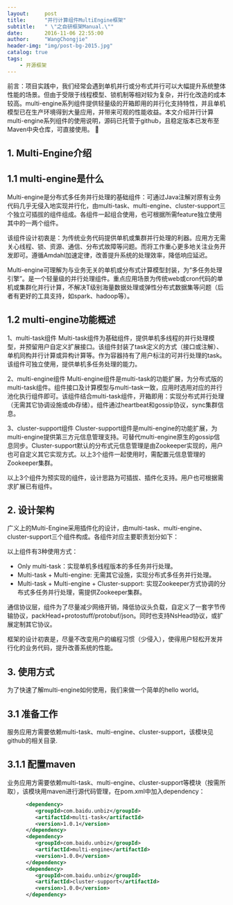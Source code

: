 ```yaml
---
layout:     post
title:      "并行计算组件MultiEngine框架"
subtitle:   " \"之自研框架Manual.\""
date:       2016-11-06 22:55:00
author:     "WangChongjie"
header-img: "img/post-bg-2015.jpg"
catalog: true
tags:
    - 开源框架
---
```

前言：项目实践中，我们经常会遇到单机并行或分布式并行可以大幅提升系统整体性能的场景。但由于受限于线程模型、锁机制等相对较为复杂，并行化改造的成本较高。multi-engine系列组件提供轻量级的开箱即用的并行化支持特性，并且单机模型已在生产环境得到大量应用，并带来可观的性能收益。本文介绍并行计算multi-engine系列组件的使用说明，源码已托管于github，且稳定版本已发布至Maven中央仓库，可直接使用。

## 1.   Multi-Engine介绍

## 1.1 multi-engine是什么
Multi-engine是分布式多任务并行处理的基础组件：可通过Java注解对原有业务代码几乎无侵入地实现并行化，由multi-task、multi-engine、cluster-support三个独立可插拔的组件组成。各组件一起组合使用，也可根据所需feature独立使用其中的一两个组件。

该组件设计初衷是：为传统业务代码提供单机或集群并行处理的利器。应用方无需关心线程、锁、资源、通信、分布式故障等问题。而将工作重心更多地关注业务开发即可。遵循Amdahl加速定律，改善提升系统的处理效率，降低响应延迟。

Multi-engine可理解为与业务无关的单机或分布式计算模型封装，为“多任务处理引擎”。是一个轻量级的并行处理组件。重点应用场景为传统web或cron代码的单机或集群化并行计算，不解决T级别海量数据处理或弹性分布式数据集等问题（后者有更好的工具支持，如spark、hadoop等）。

## 1.2 multi-engine功能概述
1、multi-task组件
Multi-task组件为基础组件，提供单机多线程的并行处理模型，并预留用户自定义扩展接口。该组件封装了task定义的方式（接口或注解）、单机同构并行计算或异构计算等。作为容器持有了用户标注的可并行处理的task。该组件可独立使用，提供单机多任务处理的能力。

2、multi-engine组件
Multi-engine组件是multi-task的功能扩展，为分布式版的multi-task组件。组件接口及计算模型与multi-task一致，应用时选用对应的并行池化执行组件即可。该组件结合multi-task组件，开箱即用：实现分布式并行处理（无需其它协调设施或db存储）。组件通过heartbeat和gossip协议，sync集群信息。

3、cluster-support组件
Cluster-support组件是multi-engine的功能扩展，为multi-engine提供第三方元信息管理支持。可替代multi-engine原生的gossip信息同步。Cluster-support默认的分布式元信息管理是由Zookeeper实现的，用户也可自定义其它实现方式。以上3个组件一起使用时，需配置元信息管理的Zookeeper集群。 

以上3个组件为预实现的组件，设计思路为可插拔、插件化支持。用户也可根据需求扩展已有组件。

## 2.   设计架构
广义上的Multi-Engine采用插件化的设计，由multi-task、multi-engine、cluster-support三个组件构成。各组件对应主要职责划分如下：

以上组件有3种使用方式：
*  Only multi-task：实现单机多线程版本的多任务并行处理。
*  Multi-task + Multi-engine: 无需其它设施，实现分布式多任务并行处理。
*  Multi-task + Multi-engine + Cluster-support: 实现Zookeeper方式协调的分布式多任务并行处理，需提供Zookeeper集群。

通信协议层，组件为了尽量减少网络开销，降低协议头负载，自定义了一套字节传输协议，packHead+protostuff/protobuf/json。同时也支持NsHead协议，或扩展定制其它协议。

框架的设计初衷是，尽量不改变用户的编程习惯（少侵入），使得用户轻松开发并行化的业务代码，提升改善系统的性能。

## 3.   使用方式
为了快速了解multi-engine如何使用，我们来做一个简单的hello world。

## 3.1 准备工作
服务应用方需要依赖multi-task、multi-engine、cluster-support，该模块见github的相关目录.

## 3.1.1 配置maven
业务应用方需要依赖multi-task、multi-engine、cluster-support等模块（按需所取），该模块用maven进行源代码管理，在pom.xml中加入dependency： 
```xml
      <dependency>
         <groupId>com.baidu.unbiz</groupId>
         <artifactId>multi-task</artifactId>
         <version>1.0.1</version>
      </dependency>
      <dependency>
         <groupId>com.baidu.unbiz</groupId>
         <artifactId>multi-engine</artifactId>
         <version>1.0.0</version>
      </dependency>
      <dependency>
         <groupId>com.baidu.unbiz</groupId>
         <artifactId>cluster-support</artifactId>
         <version>1.0.0</version>
      </dependency>
```